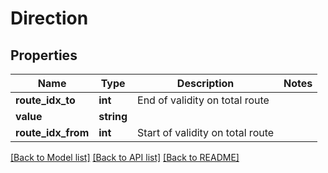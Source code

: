 # Direction

## Properties
Name | Type | Description | Notes
------------ | ------------- | ------------- | -------------
**route_idx_to** | **int** | End of validity on total route | 
**value** | **string** |  | 
**route_idx_from** | **int** | Start of validity on total route | 

[[Back to Model list]](../README.md#documentation-for-models) [[Back to API list]](../README.md#documentation-for-api-endpoints) [[Back to README]](../README.md)


